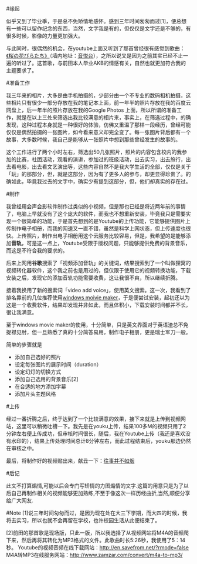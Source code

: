 #缘起

似乎又到了毕业季，于是总不免矫情地感怀。感到三年时间匆匆而过[1]，便总想有一些可以留作纪念的东西，当然，文字我是有的，但仅仅是文字还是不够的，有很多时候，影像的力量更加强大。

与此同时，很偶然的机会，在youtube上面又听到了那首曾经很有感觉到歌曲：[《桜の花びらたち》](https://www.youtube.com/watch?v=3Q7oeQgms44&list=TLv9ouDZKLccg)（墙内地址：[音悦台](http://v.yinyuetai.com/video/555762)），之所以说又是因为之前其实已经不止一遍的听过了。这首歌，与前田本人毕业AKB的情感有关，自然也就更加符合我的主题要求了。

#准备工作

我三年来的相片，大多是由手机拍摄的，少部分由一个不专业的数码相机拍摄，这些相片只有很少一部分存放在我的笔记本上面，前一年半的照片存放在我的百度云网盘上，后一年半的照片存放在我的Google Photos 上面，所以所谓的准备工作，就是在以上三处来筛选出我比较满意的相片来，事实上，在筛选过程中，的确发现，这种过程本身就是一种很好的体验，仿佛又重温了那样一段经历，曾经可能仅仅是偶然拍摄的一张图片，如今看来意义却完全变了。每一张图片背后都有一个故事，大多数时候，我自己是能够从一张照片中想到那些曾经发生的故事的。

这个工作进行了两个小时左右，筛选出50几张照片，照片的内容包含校内的我参加的比赛，社团活动，观看的演讲，参加过的班级活动，出去实习，出去旅行，出去看电影，出去看文艺演出等，这些内容自然不是我大学生活的全部，仅仅是关于「玩」的那部分，但，就是这部分，因为有了更多人的参与，却更显得珍贵了。的确如此，毕竟我过去的文字中，确实少有提到这部分，但，他们却真实的存在过。

#制作

我曾经用会声会影软件制作过类似的小视频，但是那也已经是将近两年前的事情了，电脑上早就没有了这个庞大的软件，而我也不想重新安装，毕竟我只是需要实现一个很简单的功能，于是首先想到的是Youtube的上传功能，它能够提供图片上传制作电子相册，而我的网速又一直不错，虽然是科学上网状态，但上传速度也很快。上传照片，制作出电子相册用这个云服务比较容易，但是，我希望的是能够添加**音轨**，可是这一点上，Youtube受限于版权问题，只能够提供免费的背景音乐，而这是不符合我的要求的。

后来上网用**谷歌**搜索了「视频添加音轨」的关键词，结果搜索到了一个叫做狸窝的视频转化器软件，这个我之前也是用过的，但仅限于使用它的视频转换功能，下载安装之后，发现它的添加音轨功能需要收费，这让我很不爽，所以继续折腾。

接着我换用了新的搜索词「video add voice」，使用英文搜索。这一次，我看到了排名靠前的几位推荐使用[windows moivie maker](http://windows.microsoft.com/en-us/windows-live/movie-maker/)，于是便尝试安装，起初还以为这是一个收费软件，结果却发现并非如此，而且体积小，下载安装时间都并不长，很让我满意。

至于windows movie maker的使用，十分简单，只是英文界面对于英语渣总不免捉襟见肘，但一旦熟悉了真的十分简答易用，制作电子相册，更是瑞士军刀一般。

简单的步骤就是

- 添加自己选好的照片
- 设定每张图片的展示时间（duration）
- 设定幻灯的切换方式
- 添加自己选用的背景音乐[2]
- 在合适的地方添加字幕
- 添加片头主题风格

#上传

经过一番折腾之后，终于达到了一个比较满意的效果，接下来就是上传到视频网站，这里可以稍微吐槽一下。我先是在youku上传，结果100多M的视频只用了2分钟左右便上传成功，但审核时间很长，随后，我在Youtube上传（我还是喜欢没有水印的），结果上传处理时间总计8分钟左右，而此过程结束后，youku那边仍然在审核之中。

最后，将制作好的视频贴出来，献丑一下：[往事并不如烟](http://v.youku.com/v_show/id_XOTY0MDk5MDQ4.html)

#后记

此文不打算煽情,可能以后会专门写矫情的力图煽情的文字.这篇的用意只是为了以后自己再制作相关的视频能够更加熟练,不至于像这次一样历经曲折,当然,顺便分享给广大网友.

#Note
[1]说三年时间匆匆而过，是因为现在处在大三下学期，而大四的时候，我将去实习，所以也就不会再留在学校，也许校园生活从此便结束了。

[2]前田的那首歌是现场版，只此一版，所以我选择了从视频网站将M4A的音频爬下来，然后再将其转化为MP3格式的文件。此歌曲时长5:26秒，我使用了5：14秒。
Youtube的视频音频在线下载网站：http://en.savefrom.net/?rmode=false  
M4A转MP3在线服务网站：http://www.zamzar.com/convert/m4a-to-mp3/


